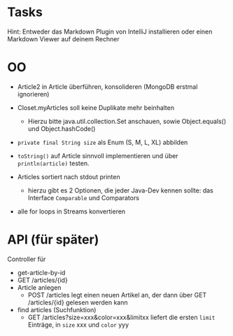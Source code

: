 # Tasks
Hint: Entweder das Markdown Plugin von IntelliJ installieren oder einen Markdown Viewer auf deinem Rechner

# OO
* Article2 in Article überführen, konsolideren (MongoDB erstmal ignorieren)

* Closet.myArticles soll keine Duplikate mehr beinhalten
  * Hierzu bitte java.util.collection.Set anschauen, sowie Object.equals() und Object.hashCode() 

* `private final String size` als Enum (S, M, L, XL) abbilden

* `toString()` auf Article sinnvoll implementieren und über `println(article)` testen.

* Articles sortiert nach stdout printen
  * hierzu gibt es 2 Optionen, die jeder Java-Dev kennen sollte: das Interface `Comparable` und Comparators

* alle for loops in Streams konvertieren

# API (für später)
Controller für
* get-article-by-id
* GET /articles/{id}
* Article anlegen
  * POST /articles legt einen neuen Artikel an, der dann über GET /articles/{id} gelesen werden kann
* find articles (Suchfunktion)
  * GET /articles?size=xxx&color=xxx&limitxx liefert die ersten `limit` Einträge, in `size` xxx und `color` yyy
